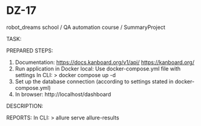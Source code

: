 # DZ-17
robot_dreams school / QA automation course / SummaryProject

TASK:
<link>

PREPARED STEPS:
1. Documentation:
   https://docs.kanboard.org/v1/api/
   https://kanboard.org/
2. Run application in Docker local:
       Use docker-compose.yml file with settings
       In CLI:  > docker compose up -d
3. Set up the database connection (according to settings stated in docker-compose.yml)
4. In browser: http://localhost/dashboard

DESCRIPTION:


REPORTS:
In CLI:  > allure serve allure-results 

